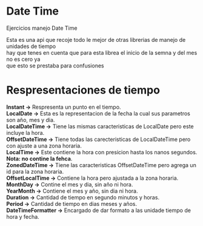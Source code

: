 # Date Time
Ejercicios manejo Date Time

Esta es una api que recoje todo le mejor de otras librerias de manejo de unidades de tiempo <br>
hay que tenes en cuenta que para esta librea el inicio de la semna y del mes no es cero ya <br>
que esto se prestaba para confusiones 

# Respresentaciones de tiempo

**Instant ->** Respresenta un punto en el tiempo. <br>
**LocalDate ->** Esta es la representacion de la fecha la cual sus parametros son año, mes y dia. <br> 
**LocalDateTime ->** Tiene las mismas caracteristicas de LocalDate pero este incluye la hora. <br>
**OffsetDateTime ->** Tiene todas las carecteristicas de LocalDateTime pero con ajuste a una zona horaria. <br>
**LocalTime ->** Este contiene la hora con presicion hasta los nanos segundos. **Nota: no contine la fehca**. <br>
**ZonedDateTime ->** Tiene las caracteristicas OffsetDateTime pero agrega un id para la zona horaria. <br>
**OffsetLocalTime ->** Contiene la hora pero ajustada a la zona horaria. <br>
**MonthDay ->** Contine el mes y dia, sin año ni hora. <br>
**YearMonth ->** Contiene el mes y año, sin dia ni hora. <br>
**Duration ->** Cantidad de tiempo en segundo minutos y horas. <br>
**Period ->** Cantidad de tiempo en dias meses y años. <br>
**DateTimeFormatter ->** Encargado de dar formato a las unidade tiempo de hora y fecha. <br>


